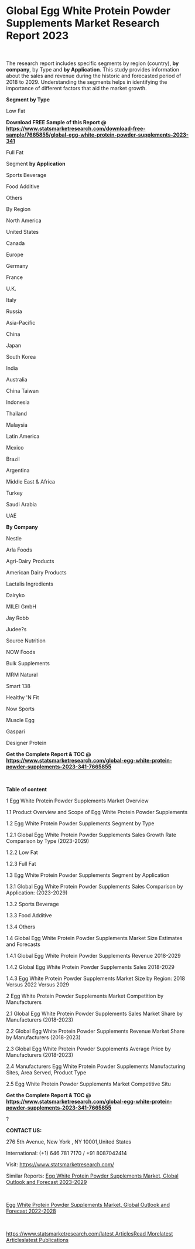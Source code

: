 <h1>Global Egg White Protein Powder Supplements Market Research Report 2023</h1><br/><p>The research report includes specific segments by region (country), <strong>by company</strong>, by Type and <strong>by Application</strong>. This study provides information about the sales and revenue during the historic and forecasted period of 2018 to 2029. Understanding the segments helps in identifying the importance of different factors that aid the market growth.</p>
 
 
 
 <p><strong>Segment by Type</strong></p>
 
 
 
 <p>Low Fat</p>
 
 
 
 <p><strong>Download FREE Sample of this Report @ <a href="https://www.statsmarketresearch.com/download-free-sample/7665855/global-egg-white-protein-powder-supplements-2023-341">https://www.statsmarketresearch.com/download-free-sample/7665855/global-egg-white-protein-powder-supplements-2023-341</a></strong></p>
 
 
 
 <p>Full Fat</p>
 
 
 
 <p>Segment <strong>by Application</strong></p>
 
 
 
 <p>Sports Beverage</p>
 
 
 
 <p>Food Additive</p>
 
 
 
 <p>Others</p>
 
 
 
 <p>By Region</p>
 
 
 
 <p>North America</p>
 
 
 
 <p>United States</p>
 
 
 
 <p>Canada</p>
 
 
 
 <p>Europe</p>
 
 
 
 <p>Germany</p>
 
 
 
 <p>France</p>
 
 
 
 <p>U.K.</p>
 
 
 
 <p>Italy</p>
 
 
 
 <p>Russia</p>
 
 
 
 <p>Asia-Pacific</p>
 
 
 
 <p>China</p>
 
 
 
 <p>Japan</p>
 
 
 
 <p>South Korea</p>
 
 
 
 <p>India</p>
 
 
 
 <p>Australia</p>
 
 
 
 <p>China Taiwan</p>
 
 
 
 <p>Indonesia</p>
 
 
 
 <p>Thailand</p>
 
 
 
 <p>Malaysia</p>
 
 
 
 <p>Latin America</p>
 
 
 
 <p>Mexico</p>
 
 
 
 <p>Brazil</p>
 
 
 
 <p>Argentina</p>
 
 
 
 <p>Middle East & Africa</p>
 
 
 
 <p>Turkey</p>
 
 
 
 <p>Saudi Arabia</p>
 
 
 
 <p>UAE</p>
 
 
 
 <p><strong>By Company</strong></p>
 
 
 
 <p>Nestle</p>
 
 
 
 <p>Arla Foods</p>
 
 
 
 <p>Agri-Dairy Products</p>
 
 
 
 <p>American Dairy Products</p>
 
 
 
 <p>Lactalis Ingredients</p>
 
 
 
 <p>Dairyko</p>
 
 
 
 <p>MILEI GmbH</p>
 
 
 
 <p>Jay Robb</p>
 
 
 
 <p>Judee?s</p>
 
 
 
 <p>Source Nutrition</p>
 
 
 
 <p>NOW Foods</p>
 
 
 
 <p>Bulk Supplements</p>
 
 
 
 <p>MRM Natural</p>
 
 
 
 <p>Smart 138</p>
 
 
 
 <p>Healthy &#39;N Fit</p>
 
 
 
 <p>Now Sports</p>
 
 
 
 <p>Muscle Egg</p>
 
 
 
 <p>Gaspari</p>
 
 
 
 <p>Designer Protein</p>
 
 
 
 <div><b>Get the Complete Report & TOC @ <a href="https://www.statsmarketresearch.com/global-egg-white-protein-powder-supplements-2023-341-7665855">https://www.statsmarketresearch.com/global-egg-white-protein-powder-supplements-2023-341-7665855</a></b></div>
 
 
 
 <p><br />
 
 <b>Table of content</b></p>
 
 
 
 <p>1 Egg White Protein Powder Supplements Market Overview<br />
 
 1.1 Product Overview and Scope of Egg White Protein Powder Supplements<br />
 
 1.2 Egg White Protein Powder Supplements Segment by Type<br />
 
 1.2.1 Global Egg White Protein Powder Supplements Sales Growth Rate Comparison by Type (2023-2029)<br />
 
 1.2.2 Low Fat<br />
 
 1.2.3 Full Fat<br />
 
 1.3 Egg White Protein Powder Supplements Segment by Application<br />
 
 1.3.1 Global Egg White Protein Powder Supplements Sales Comparison by Application: (2023-2029)<br />
 
 1.3.2 Sports Beverage<br />
 
 1.3.3 Food Additive<br />
 
 1.3.4 Others<br />
 
 1.4 Global Egg White Protein Powder Supplements Market Size Estimates and Forecasts<br />
 
 1.4.1 Global Egg White Protein Powder Supplements Revenue 2018-2029<br />
 
 1.4.2 Global Egg White Protein Powder Supplements Sales 2018-2029<br />
 
 1.4.3 Egg White Protein Powder Supplements Market Size by Region: 2018 Versus 2022 Versus 2029<br />
 
 2 Egg White Protein Powder Supplements Market Competition by Manufacturers<br />
 
 2.1 Global Egg White Protein Powder Supplements Sales Market Share by Manufacturers (2018-2023)<br />
 
 2.2 Global Egg White Protein Powder Supplements Revenue Market Share by Manufacturers (2018-2023)<br />
 
 2.3 Global Egg White Protein Powder Supplements Average Price by Manufacturers (2018-2023)<br />
 
 2.4 Manufacturers Egg White Protein Powder Supplements Manufacturing Sites, Area Served, Product Type<br />
 
 2.5 Egg White Protein Powder Supplements Market Competitive Situ</p>
 
 
 
 <div><b>Get the Complete Report & TOC @ <a href="https://www.statsmarketresearch.com/global-egg-white-protein-powder-supplements-2023-341-7665855">https://www.statsmarketresearch.com/global-egg-white-protein-powder-supplements-2023-341-7665855</a></b></div>
 
 
 
 <p>? </p>
 
 
 
 <p><b>CONTACT US:</b><br />
 
 276 5th Avenue, New York , NY 10001,United States<br />
 
 International: (+1) 646 781 7170 / +91 8087042414<br />
 
 Visit: <a href="https://www.statsmarketresearch.com/">https://www.statsmarketresearch.com/</a><br />
 
 Similar Reports: <a href="https://www.statsmarketresearch.com/global-egg-white-protein-powder-supplements-2023-341-7665855">Egg White Protein Powder Supplements Market, Global Outlook and Forecast 2023-2029</a><br />
 
 <br />
 
 <a href="https://www.statsmarketresearch.com/global-egg-white-protein-powder-supplements-2023-341-7665855">Egg White Protein Powder Supplements Market, Global Outlook and Forecast 2022-2028</a><br />
 
 <br />
 
 <a href="https://gyeongbokgung.com">https://www.statsmarketresearch.com/</a><a href="https://hallyeomaritime.com">latest Articles</a><a href="https://jingwansa.com">Read More</a><a href="https://nguoiviet.jp/">latest Articles</a><a href="https://www.intelmarketresearch.com/">latest Publications</a></p>